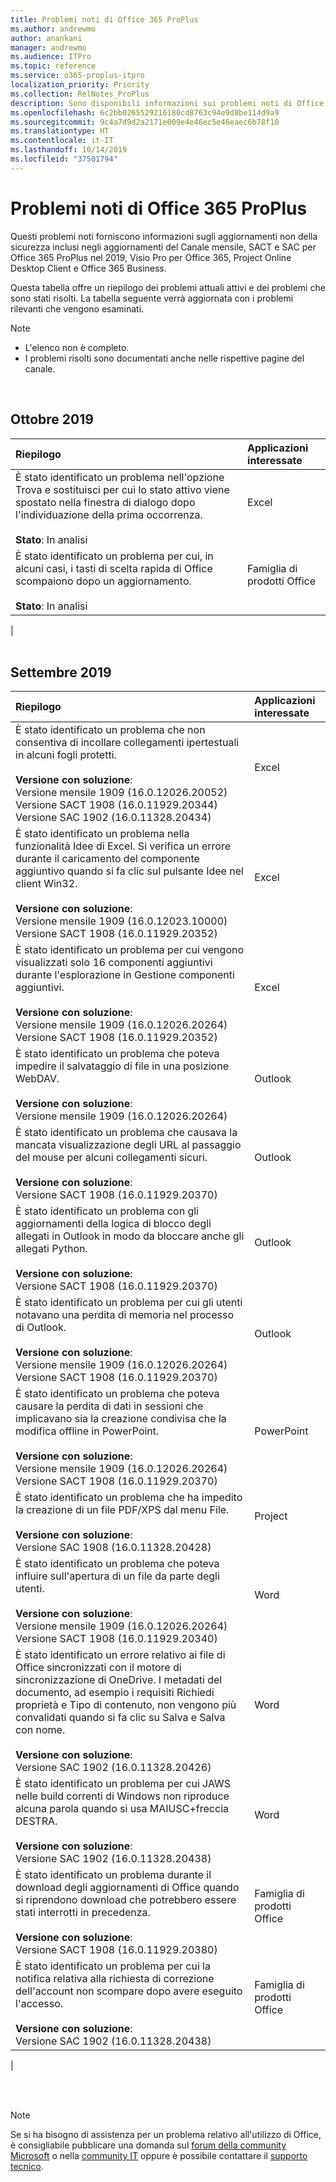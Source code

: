 ```yaml
---
title: Problemi noti di Office 365 ProPlus
ms.author: andrewmo
author: anankani
manager: andrewmo
ms.audience: ITPro
ms.topic: reference
ms.service: o365-proplus-itpro
localization_priority: Priority
ms.collection: RelNotes_ProPlus
description: Sono disponibili informazioni sui problemi noti di Office 365 ProPlus
ms.openlocfilehash: 6c2bb0265529216180cd8763c94e9d8be114d9a9
ms.sourcegitcommit: 9c4a7d9d2a2171e009e4e46ec5e46eaec6b78f10
ms.translationtype: HT
ms.contentlocale: it-IT
ms.lasthandoff: 10/14/2019
ms.locfileid: "37501794"
---
```

# <a name="office-365-proplus-known-issues"></a>Problemi noti di Office 365 ProPlus

Questi problemi noti forniscono informazioni sugli aggiornamenti non della sicurezza inclusi negli aggiornamenti del Canale mensile, SACT e SAC per Office 365 ProPlus nel 2019, Visio Pro per Office 365, Project Online Desktop Client e Office 365 Business.

Questa tabella offre un riepilogo dei problemi attuali attivi e dei problemi che sono stati risolti.  La tabella seguente verrà aggiornata con i problemi rilevanti che vengono esaminati.

 > [!NOTE]
 >- L'elenco non è completo.
 >- I problemi risolti sono documentati anche nelle rispettive pagine del canale.

<br>

## <a name="october-2019"></a>Ottobre 2019

|Riepilogo|Applicazioni interessate|
|:-------------------------------------------------------------------------------------|:---------------------|
|È stato identificato un problema nell'opzione Trova e sostituisci per cui lo stato attivo viene spostato nella finestra di dialogo dopo l'individuazione della prima occorrenza. <br><br> **Stato**: In analisi|Excel<br><br>
|È stato identificato un problema per cui, in alcuni casi, i tasti di scelta rapida di Office scompaiono dopo un aggiornamento.  <br><br> **Stato**: In analisi|Famiglia di prodotti Office<br><br>
|
<br>
<br>

## <a name="september-2019"></a>Settembre 2019

|Riepilogo|Applicazioni interessate|
|:-------------------------------------------------------------------------------------|:---------------------|
|È stato identificato un problema che non consentiva di incollare collegamenti ipertestuali in alcuni fogli protetti. <br><br> **Versione con soluzione**: <br>Versione mensile 1909 (16.0.12026.20052) <br> Versione SACT 1908 (16.0.11929.20344) <br> Versione SAC 1902 (16.0.11328.20434)|Excel<br><br>
|È stato identificato un problema nella funzionalità Idee di Excel. Si verifica un errore durante il caricamento del componente aggiuntivo quando si fa clic sul pulsante Idee nel client Win32. <br><br> **Versione con soluzione**: <br>Versione mensile 1909 (16.0.12023.10000) <br> Versione SACT 1908 (16.0.11929.20352) <br>|Excel<br><br>
|È stato identificato un problema per cui vengono visualizzati solo 16 componenti aggiuntivi durante l'esplorazione in Gestione componenti aggiuntivi. <br><br>**Versione con soluzione**: <br>Versione mensile 1909 (16.0.12026.20264) <br> Versione SACT 1908 (16.0.11929.20352) <br>|Excel<br><br>
|È stato identificato un problema che poteva impedire il salvataggio di file in una posizione WebDAV.<br><br>**Versione con soluzione**: <br>Versione mensile 1909 (16.0.12026.20264)|Outlook<br><br>
|È stato identificato un problema che causava la mancata visualizzazione degli URL al passaggio del mouse per alcuni collegamenti sicuri.<br><br>**Versione con soluzione**: <br> Versione SACT 1908 (16.0.11929.20370)|Outlook<br><br>
|È stato identificato un problema con gli aggiornamenti della logica di blocco degli allegati in Outlook in modo da bloccare anche gli allegati Python.<br><br>**Versione con soluzione**: <br>Versione SACT 1908 (16.0.11929.20370)|Outlook<br><br>
|È stato identificato un problema per cui gli utenti notavano una perdita di memoria nel processo di Outlook.<br><br>**Versione con soluzione**: <br>Versione mensile 1909 (16.0.12026.20264)<br> Versione SACT 1908 (16.0.11929.20370)|Outlook<br><br>
|È stato identificato un problema che poteva causare la perdita di dati in sessioni che implicavano sia la creazione condivisa che la modifica offline in PowerPoint.<br><br>**Versione con soluzione**: <br>Versione mensile 1909 (16.0.12026.20264)<br>Versione SACT 1908 (16.0.11929.20370) |PowerPoint<br><br>
|È stato identificato un problema che ha impedito la creazione di un file PDF/XPS dal menu File. <br><br>**Versione con soluzione**: <br>Versione SAC 1908 (16.0.11328.20428)|Project<br><br>
|È stato identificato un problema che poteva influire sull'apertura di un file da parte degli utenti.<br><br>**Versione con soluzione**: <br>Versione mensile 1909 (16.0.12026.20264) <br> Versione SACT 1908 (16.0.11929.20340)|Word<br><br>
|È stato identificato un errore relativo ai file di Office sincronizzati con il motore di sincronizzazione di OneDrive. I metadati del documento, ad esempio i requisiti Richiedi proprietà e Tipo di contenuto, non vengono più convalidati quando si fa clic su Salva e Salva con nome.<br><br>**Versione con soluzione**: <br>Versione SAC 1902 (16.0.11328.20426)|Word<br><br>
|È stato identificato un problema per cui JAWS nelle build correnti di Windows non riproduce alcuna parola quando si usa MAIUSC+freccia DESTRA.<br><br>**Versione con soluzione**: <br>Versione SAC 1902 (16.0.11328.20438)|Word<br><br>
|È stato identificato un problema durante il download degli aggiornamenti di Office quando si riprendono download che potrebbero essere stati interrotti in precedenza.<br><br>**Versione con soluzione**: <br> Versione SACT 1908 (16.0.11929.20380)|Famiglia di prodotti Office<br><br>
|È stato identificato un problema per cui la notifica relativa alla richiesta di correzione dell'account non scompare dopo avere eseguito l'accesso.<br><br>**Versione con soluzione**: <br>Versione SAC 1902 (16.0.11328.20438)|Famiglia di prodotti Office<br><br>
|


<br>
<br>

> [!NOTE]
> Se si ha bisogno di assistenza per un problema relativo all'utilizzo di Office, è consigliabile pubblicare una domanda sul [forum della community Microsoft](https://answers.microsoft.com/) o nella [community IT](https://techcommunity.microsoft.com/) oppure è possibile contattare il [supporto tecnico](https://support.microsoft.com/contactus).
